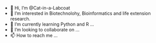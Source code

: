 - 👋 Hi, I’m @Cat-in-a-Labcoat
- 👀 I’m interested in Biotechnolohy, Bioinformatics and life extension research.
- 🌱 I’m currently learning Python and R ...
- 💞️ I’m looking to collaborate on ...
- 📫 How to reach me ...

<!---
Cat-in-a-Labcoat/Cat-in-a-Labcoat is a ✨ special ✨ repository because its `README.md` (this file) appears on your GitHub profile.
You can click the Preview link to take a look at your changes.
--->
